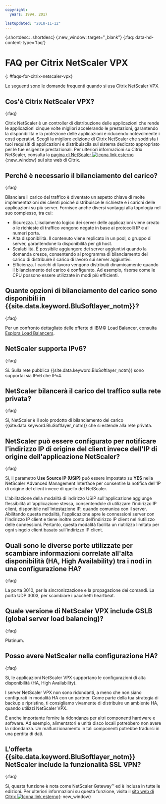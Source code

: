 ```yaml
---
copyright:
  years: 1994, 2017

lastupdated: "2018-11-12"
---
```


{:shortdesc: .shortdesc}
{:new_window: target="_blank"}
{:faq: data-hd-content-type='faq'}

# FAQ per Citrix NetScaler VPX
{: #faqs-for-citrix-netscaler-vpx}

Le seguenti sono le domande frequenti quando si usa Citrix NetScaler VPX.

## Cos'è Citrix NetScaler VPX?
{:faq}

Citrix NetScaler è un controller di distribuzione delle applicazioni che rende le applicazioni cinque volte migliori accelerando le prestazioni, garantendo la disponibilità e la protezione delle applicazioni e riducendo notevolmente i costi operativi. Scegli la migliore edizione di Citrix NetScaler che soddisfa i tuoi requisiti di applicazioni e distribuiscila sul sistema dedicato appropriato per le tue esigenze prestazionali. Per ulteriori informazioni su Citrix NetScaler, consulta la [pagina di NetScaler ![Icona link esterno](../../icons/launch-glyph.svg "Icona link esterno")](http://www.citrix.com/products/netscaler-application-delivery-controller/overview.html){:new_window}
sul sito web di Citrix.

## Perché è necessario il bilanciamento del carico?
{:faq}

Bilanciare il carico del traffico è diventato un aspetto chiave di molte implementazioni dei clienti poiché distribuisce le richieste e i carichi delle applicazioni su più server. Fornisce anche diversi vantaggi alla topologia nel suo complesso, tra cui:

* Sicurezza. L'isolamento logico dei server delle applicazioni viene creato o le richieste di traffico vengono negate in base ai protocolli IP e ai numeri porta.
* Alta disponibilità. Il contenuto viene replicato in un pool, o gruppo di server, garantendone la disponibilità per gli host.
* Scalabilità. È possibile aggiungere dei server aggiuntivi quando la domanda cresce, consentendo al programma di bilanciamento del carico di distribuire il carico di lavoro sui server aggiuntivi.
* Efficienza. I carichi di lavoro vengono distribuiti dinamicamente quando il bilanciamento del carico è configurato. Ad esempio, risorse come le CPU possono essere utilizzate in modi più efficienti.

## Quante opzioni di bilanciamento del carico sono disponibili in {{site.data.keyword.BluSoftlayer_notm}}?
{:faq}

Per un confronto dettagliato delle offerte di IBM© Load Balancer, consulta [Esplora Load Balancers](/docs/infrastructure/loadbalancer-service?topic=loadbalancer-service-explore).

## NetScaler supporta IPv6?
{:faq}

Sì. Sulla rete pubblica {{site.data.keyword.BluSoftlayer_notm}} sono supportai sia IPv6 che IPv4.

## NetScaler bilancerà il carico del traffico sulla rete privata?
{:faq}

Sì, NetScaler è il solo prodotto di bilanciamento del carico {{site.data.keyword.BluSoftlayer_notm}} che si estende alla rete privata.

## NetScaler può essere configurato per notificare l'indirizzo IP di origine del client invece dell'IP di origine dell'applicazione NetScaler?
{:faq}

Sì, il parametro **Use Source IP (USIP)** può essere impostato su **YES** nella NetScaler Advanced Management Interface per consentire la notifica dell'IP di origine del client invece di quello del NetScaler.

L'abilitazione della modalità di indirizzo USIP sull'applicazione aggiunge flessibilità all'applicazione stessa, consentendole di utilizzare l'indirizzo IP client, disponibile nell'intestazione IP, quando comunica con il server. Abilitando questa modalità, l'applicazione apre le connessioni server con l'indirizzo IP client e tiene inoltre conto dell'indirizzo IP client nel riutilizzo delle connessioni. Pertanto, questa modalità facilita un riutilizzo limitato per ogni singolo client basato sull'indirizzo IP client.

## Quali sono le diverse porte utilizzate per scambiare informazioni correlate all'alta disponibilità (HA, High Availability) tra i nodi in una configurazione HA?
{:faq}

La porta 3010, per la sincronizzazione e la propagazione dei comandi. La porta UDP 3003, per scambiare i pacchetti heartbeat.

## Quale versione di NetScaler VPX include GSLB (global server load balancing)?
{:faq}

Platinum.

## Posso avere NetScaler nella configurazione HA?
{:faq}

Sì, le applicazioni NetScaler VPX supportano le configurazioni di alta disponibilità (HA, High Availability).

I server NetScaler VPX non sono ridondanti, a meno che non siano configurati in modalità HA con un partner. Come parte della tua strategia di backup e ripristino, ti consigliamo vivamente di distribuire un ambiente HA, quando utilizzi NetScaler VPX.

È anche importante fornire la ridondanza per altri componenti hardware e software. Ad esempio, alimentatori e unità disco locali potrebbero non avere la ridondanza. Un malfunzionamento in tali componenti potrebbe tradursi in una perdita di dati.

## L'offerta {{site.data.keyword.BluSoftlayer_notm}} NetScaler include la funzionalità SSL VPN?
{:faq}

Sì, questa funzione è nota come NetScaler Gateway™ ed è inclusa in tutte le edizioni.  Per ulteriori informazioni su questa funzione, visita il [sito web di Citrix ![Icona link esterno](../../icons/launch-glyph.svg "Icona link esterno")](https://www.citrix.com/products/netscaler-adc/){: new_window}
